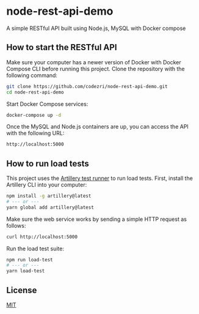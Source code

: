 # node-rest-api-demo
A simple RESTful API built using Node.js, MySQL with Docker compose

## How to start the RESTful API
Make sure your computer has a newer version of Docker with Docker Compose CLI before running this project. Clone the repository with the following command:

```bash
git clone https://github.com/codezri/node-rest-api-demo.git
cd node-rest-api-demo
```

Start Docker Compose services:
```bash
docker-compose up -d
```

Once the MySQL and Node.js containers are up, you can access the API with the following URL:
```bash
http://localhost:5000
```

## How to run load tests
This project uses the [Artillery test runner](https://github.com/artilleryio/artillery) to run load tests. First, install the Artillery CLI into your computer:
```bash
npm install -g artillery@latest
# --- or ---
yarn global add artillery@latest
```

Make sure the web service works by sending a simple HTTP request as follows:
```bash
curl http://localhost:5000
```

Run the load test suite:
```bash
npm run load-test
# --- or ---
yarn load-test
```

## License
[MIT](LICENSE)
